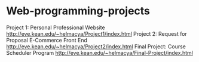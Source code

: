 # Web-programming-projects
Project 1: Personal Professional Website
http://eve.kean.edu/~helmacya/Project1/index.html
Project 2: Request for Proposal E-Commerce Front End
http://eve.kean.edu/~helmacya/Project2/index.html
Final Project: Course Scheduler Program
http://eve.kean.edu/~helmacya/Final-Project/index.html
